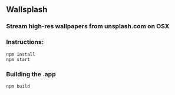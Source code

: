 ## Wallsplash
### Stream high-res wallpapers from unsplash.com on OSX

### Instructions:
```
npm install
npm start
```

### Building the .app

```
npm build
```